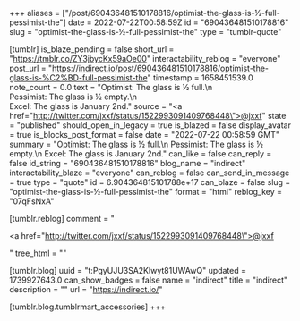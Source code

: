 +++
aliases = ["/post/690436481510178816/optimist-the-glass-is-½-full-pessimist-the"]
date = 2022-07-22T00:58:59Z
id = "690436481510178816"
slug = "optimist-the-glass-is-½-full-pessimist-the"
type = "tumblr-quote"

[tumblr]
is_blaze_pending = false
short_url = "https://tmblr.co/ZY3jbycKx59aOe00"
interactability_reblog = "everyone"
post_url = "https://indirect.io/post/690436481510178816/optimist-the-glass-is-%C2%BD-full-pessimist-the"
timestamp = 1658451539.0
note_count = 0.0
text = "Optimist: The glass is ½ full.\n<br/>Pessimist: The glass is ½ empty.\n<br/>Excel: The glass is January 2nd."
source = "<a href=\"http://twitter.com/jxxf/status/1522993091409768448\">@jxxf</a>"
state = "published"
should_open_in_legacy = true
is_blazed = false
display_avatar = true
is_blocks_post_format = false
date = "2022-07-22 00:58:59 GMT"
summary = "Optimist: The glass is ½ full.\n Pessimist: The glass is ½ empty.\n Excel: The glass is January 2nd."
can_like = false
can_reply = false
id_string = "690436481510178816"
blog_name = "indirect"
interactability_blaze = "everyone"
can_reblog = false
can_send_in_message = true
type = "quote"
id = 6.904364815101788e+17
can_blaze = false
slug = "optimist-the-glass-is-½-full-pessimist-the"
format = "html"
reblog_key = "07qFsNxA"

[tumblr.reblog]
comment = "<p><a href=\"http://twitter.com/jxxf/status/1522993091409768448\">@jxxf</a></p>"
tree_html = ""

[tumblr.blog]
uuid = "t:PgyUJU3SA2Klwyt81UWAwQ"
updated = 1739927643.0
can_show_badges = false
name = "indirect"
title = "indirect"
description = ""
url = "https://indirect.io/"

[tumblr.blog.tumblrmart_accessories]
+++
